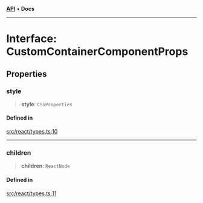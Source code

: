 [**API**](../../API.md) • **Docs**

***

# Interface: CustomContainerComponentProps

## Properties

### style

> **style**: `CSSProperties`

#### Defined in

[src/react/types.ts:10](https://github.com/inokawa/virtua/blob/cde6b757a74b1e8c69e920fc596425ef39738abf/src/react/types.ts#L10)

***

### children

> **children**: `ReactNode`

#### Defined in

[src/react/types.ts:11](https://github.com/inokawa/virtua/blob/cde6b757a74b1e8c69e920fc596425ef39738abf/src/react/types.ts#L11)
